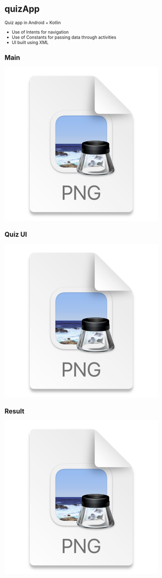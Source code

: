 # quizApp

Quiz app in Android + Kotlin

- Use of Intents for navigation
- Use of Constants for passing data through activities
- UI built using XML

## Main
![img_2.png](images/img_2.png)

## Quiz UI
![img_1.png](images/img_1.png)

## Result
![img.png](images/img.png)